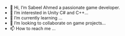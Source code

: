 - 👋 Hi, I’m Sabeel Ahmed a passionate game developer.
- 👀 I’m interested in Unity C# and C++...
- 🌱 I’m currently learning  ...
- 💞️ I’m looking to collaborate on game projects...
- 📫 How to reach me ...

<!---
SabeelAhmed999/SabeelAhmed999 is a ✨ special ✨ repository because its `README.md` (this file) appears on your GitHub profile.
You can click the Preview link to take a look at your changes.
--->
